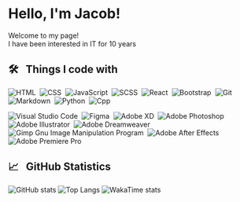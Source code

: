  # Hello, I'm Jacob!
 
<p>Welcome to my page! </br> I have been interested in IT for 10 years</p>

 
## 🛠 &nbsp; Things I code with
![HTML](https://img.shields.io/badge/-HTML-05122A?style=flat&logo=HTML5)&nbsp;
![CSS](https://img.shields.io/badge/-CSS-05122A?style=flat&logo=CSS3&logoColor=1572B6)&nbsp;
![JavaScript](https://img.shields.io/badge/-JavaScript-05122A?style=flat&logo=javascript)&nbsp;
![SCSS](https://img.shields.io/badge/-SCSS-05122A?style=flat&logo=SASS)&nbsp;
![React](https://img.shields.io/badge/-React-05122A?style=flat&logo=react)&nbsp;
![Bootstrap](https://img.shields.io/badge/-Bootstrap-05122A?style=flat-square&logo=bootstrap)&nbsp;
![Git](https://img.shields.io/badge/-Git-05122A?style=flat&logo=git)&nbsp;
![Markdown](https://img.shields.io/badge/-Markdown-05122A?style=flat&logo=markdown)&nbsp;
![Python](https://img.shields.io/badge/-Python-05122A?style=flat&logo=python)&nbsp;
![Cpp](https://img.shields.io/badge/-C++-05122A?style=flat&logo=c%2B%2B&)&nbsp;

![Visual Studio Code](https://img.shields.io/badge/-Visual%20Studio%20Code-05122A?style=flat&logo=visual-studio-code&logoColor=007ACC)&nbsp;
![Figma](https://img.shields.io/badge/-Figma-05122A?style=flat&logo=Figma)&nbsp;
![Adobe XD](https://img.shields.io/badge/Adobe%20XD-05122A?style=flat&logo=Adobe%20XD)&nbsp;
![Adobe Photoshop](https://img.shields.io/badge/Adobe%20Photoshop-05122A?style=flat&logo=adobephotoshop)&nbsp;
![Adobe Illustrator](https://img.shields.io/badge/Adobe%20Illustrator-05122A?style=flat&logo=adobeillustrator)&nbsp;
![Adobe Dreamweaver](https://img.shields.io/badge/Adobe%20Dreamweaver-05122A?style=flat&logo=Adobe%20Dreamweaver)&nbsp;
![Gimp Gnu Image Manipulation Program](https://img.shields.io/badge/Gimp-05122A?style=flat&logo=gimp)&nbsp;
![Adobe After Effects](https://img.shields.io/badge/Adobe%20After%20Effects-05122A?style=flat&logo=Adobe%20After%20Effects)&nbsp;
![Adobe Premiere Pro](https://img.shields.io/badge/Adobe%20Premiere%20Pro-05122A?style=flat&logo=Adobe%20Premiere%20Pro)&nbsp;
 

## 📈 &nbsp; GitHub Statistics
![GitHub stats](https://github-readme-stats.vercel.app/api?username=JakubFaltyn&show_icons=true&hide=stars,prs&count_private=true&theme=radical)
![Top Langs](https://github-readme-stats.vercel.app/api/top-langs/?username=JakubFaltyn&layout=compact&theme=radical)
![WakaTime stats](https://github-readme-stats.vercel.app/api/wakatime?username=JakubFaltyn&v=2)
